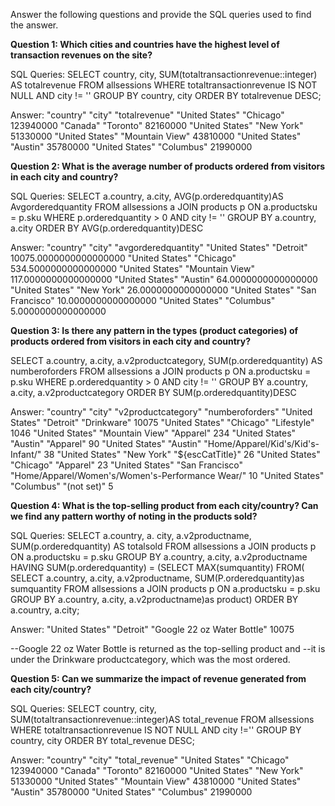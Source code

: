 Answer the following questions and provide the SQL queries used to find the answer.

    
**Question 1: Which cities and countries have the highest level of transaction revenues on the site?**


SQL Queries:
SELECT country, city, SUM(totaltransactionrevenue::integer) AS totalrevenue
FROM allsessions
WHERE totaltransactionrevenue IS NOT NULL
AND city != ''
GROUP BY country, city
ORDER BY totalrevenue DESC;



Answer: 
"country"	"city"	"totalrevenue"
"United States"	"Chicago"	123940000
"Canada"	"Toronto"	82160000
"United States"	"New York"	51330000
"United States"	"Mountain View"	43810000
"United States"	"Austin"	35780000
"United States"	"Columbus"	21990000





**Question 2: What is the average number of products ordered from visitors in each city and country?**


SQL Queries:
SELECT a.country, a.city, AVG(p.orderedquantity)AS Avgorderedquantity
FROM allsessions a
JOIN products p
ON a.productsku = p.sku
WHERE p.orderedquantity > 0
AND city != ''
GROUP BY a.country, a.city
ORDER BY AVG(p.orderedquantity)DESC



Answer:
"country"	"city"	"avgorderedquantity"
"United States"	"Detroit"	10075.0000000000000000
"United States"	"Chicago"	534.5000000000000000
"United States"	"Mountain View"	117.0000000000000000
"United States"	"Austin"	64.0000000000000000
"United States"	"New York"	26.0000000000000000
"United States"	"San Francisco"	10.0000000000000000
"United States"	"Columbus"	5.0000000000000000





**Question 3: Is there any pattern in the types (product categories) of products ordered from visitors in each city and country?**


SELECT a.country, a.city, a.v2productcategory, SUM(p.orderedquantity) AS numberoforders
FROM allsessions a
JOIN products p 
ON a.productsku = p.sku
WHERE p.orderedquantity > 0
AND city != ''
GROUP BY a.country, a.city, a.v2productcategory
ORDER BY SUM(p.orderedquantity)DESC



Answer:
"country"	"city"	"v2productcategory"	"numberoforders"
"United States"	"Detroit"	"Drinkware"	10075
"United States"	"Chicago"	"Lifestyle"	1046
"United States"	"Mountain View"	"Apparel"	234
"United States"	"Austin"	"Apparel"	90
"United States"	"Austin"	"Home/Apparel/Kid's/Kid's-Infant/"	38
"United States"	"New York"	"${escCatTitle}"	26
"United States"	"Chicago"	"Apparel"	23
"United States"	"San Francisco"	"Home/Apparel/Women's/Women's-Performance Wear/"	10
"United States"	"Columbus"	"(not set)"	5




**Question 4: What is the top-selling product from each city/country? Can we find any pattern worthy of noting in the products sold?**


SQL Queries:
SELECT a.country, a. city, a.v2productname, SUM(p.orderedquantity) AS totalsold
FROM allsessions a
JOIN products p 
ON a.productsku = p.sku
GROUP BY a.country, a.city, a.v2productname
HAVING SUM(p.orderedquantity) = (SELECT
MAX(sumquantity)
FROM(
SELECT a.country, a.city, a.v2productname, SUM(P.orderedquantity)as sumquantity
FROM allsessions a
JOIN products p ON a.productsku = p.sku
GROUP BY a.country, a.city, a.v2productname)as product)
ORDER BY a.country, a.city;



Answer:
"United States"	"Detroit"	"Google 22 oz Water Bottle"	10075

--Google 22 oz Water Bottle is returned as the top-selling product and 
--it is under the Drinkware productcategory, which was the most ordered.





**Question 5: Can we summarize the impact of revenue generated from each city/country?**

SQL Queries:
SELECT country, city, SUM(totaltransactionrevenue::integer)AS total_revenue
FROM allsessions
WHERE totaltransactionrevenue IS NOT NULL
AND city !=''
GROUP BY country, city
ORDER BY total_revenue DESC;



Answer:
"country"	"city"	"total_revenue"
"United States"	"Chicago"	123940000
"Canada"	"Toronto"	82160000
"United States"	"New York"	51330000
"United States"	"Mountain View"	43810000
"United States"	"Austin"	35780000
"United States"	"Columbus"	21990000







